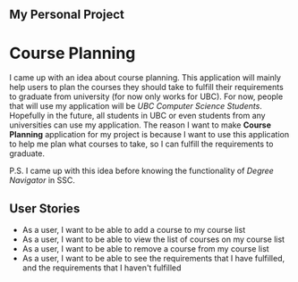 My Personal Project
-------------------

Course Planning
===============

I came up with an idea about course planning. This application will mainly help users to plan the courses they
should take to fulfill their requirements to graduate from university (for now only works for UBC). For now, people
that will use my application will be *UBC Computer Science Students*. Hopefully in the future, all students in UBC 
or even students from any universities can use my application. The reason I want to make **Course Planning** 
application for my project is because I want to use this application to help me plan what courses to take, so
I can fulfill the requirements to graduate.

P.S. I came up with this idea before knowing the functionality of *Degree Navigator* in SSC.

User Stories
------------
- As a user, I want to be able to add a course to my course list 
- As a user, I want to be able to view the list of courses on my course list
- As a user, I want to be able to remove a course from my course list
- As a user, I want to be able to see the requirements that I have fulfilled, and the requirements that I haven't 
  fulfilled
